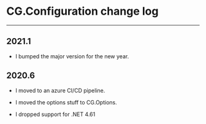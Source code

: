 # CG.Configuration change log
---

## 2021.1

* I bumped the major version for the new year.

## 2020.6

* I moved to an azure CI/CD pipeline.

* I moved the options stuff to CG.Options.

* I dropped support for .NET 4.61
